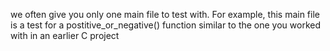 we often give you only one main file to test with. For example, this main file is a test for a postitive_or_negative() function similar to the one you worked with in an earlier C project
